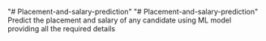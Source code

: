 "# Placement-and-salary-prediction" 
"# Placement-and-salary-prediction" 
Predict the placement and salary of any candidate using ML model providing all the required details 
